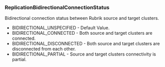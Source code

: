 ### ReplicationBidirectionalConnectionStatus
Bidirectional connection status between Rubrik source and target clusters.

- BIDIRECTIONAL_UNSPECIFIED - Default Value.
- BIDIRECTIONAL_CONNECTED - Both source and target clusters are connected.
- BIDIRECTIONAL_DISCONNECTED - Both source and target clusters are disconnected from each other.
- BIDIRECTIONAL_PARTIAL - Source and target clusters connectivity is partial.
